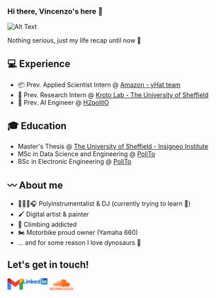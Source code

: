 ### Hi there, Vincenzo's here 👋

![Alt Text](https://media.giphy.com/media/cXblnKXr2BQOaYnTni/giphy.gif)

Nothing serious, just my life recap until now :hand_over_mouth:

<!--
**SanBast/SanBast** is a ✨ _special_ ✨ repository because its `README.md` (this file) appears on your GitHub profile.

Here are some ideas to get you started:

- 🔭 I’m currently working on ...
- 🌱 I’m currently learning ...
- 👯 I’m looking to collaborate on ...
- 🤔 I’m looking for help with ...
- 💬 Ask me about ...
- 📫 How to reach me: ...
- 😄 Pronouns: ...
- ⚡ Fun fact: ...
-->

## 💻 Experience
* 📦 Prev. Applied Scientist Intern @ [Amazon - yHat team](https://www.aboutamazon.es/)
* 🏥 Prev. Research Intern @ [Kroto Lab - The University of Sheffield](https://www.aboutamazon.es/)
* 🚙 Prev. AI Engineer @ [H2politO](https://areeweb.polito.it/didattica/h2polito/)

## 🎓 Education
* Master's Thesis @ [The University of Sheffield - Insigneo Institute](https://www.sheffield.ac.uk/insigneo)
* MSc in Data Science and Engineering @ [PoliTo](https://www.polito.it/didattica/corsi-di-laurea-magistrale/data-science-and-engineering/piano-di-studi)
* BSc in Electronic Engineering @ [PoliTo](https://www.polito.it/didattica/corsi-di-laurea/ingegneria-elettronica/piano-di-studi)

## 〰️ About me
* 🎸🎹🥁🎧 Polyinstrumentalist & DJ (currently trying to learn 🎷)
* 🖌️ Digital artist & painter
* 🧗 Climbing addicted
* 🏍️ Motorbike proud owner (Yamaha 660)
* ... and for some reason I love dynosaurs 🦕

## Let's get in touch!
 <a href="mailto:marcianovincenzomv@gmail.com">
    <img align="left" src="./img/gmail_logo.png" alt="SanBast | GMail" width="35px"/>
  </a>
  <a href="https://www.linkedin.com/in/mrcvcn/">
    <img align="left" src="./img/linkedin_logo.png" alt="SanBast | LinkedIn" width="58px"/>
  </a>
  <a href="https://soundcloud.com/user-189800668">
    <img align="left" src="./img/soundcloud-ar21.svg" alt="SanBast | Soundcloud" width="58px"/>
  </a>

